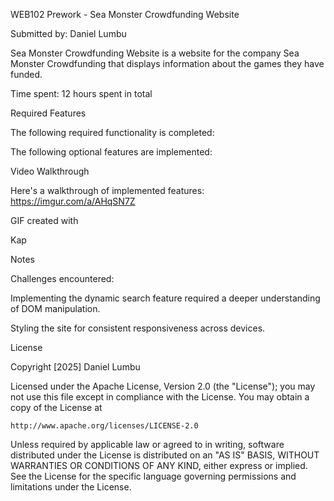 WEB102 Prework - Sea Monster Crowdfunding Website

Submitted by: Daniel Lumbu

Sea Monster Crowdfunding Website is a website for the company Sea Monster Crowdfunding that displays information about the games they have funded.

Time spent: 12 hours spent in total

Required Features

The following required functionality is completed:



The following optional features are implemented:



Video Walkthrough

Here's a walkthrough of implemented features: https://imgur.com/a/AHqSN7Z

GIF created with 

Kap

Notes

Challenges encountered:

Implementing the dynamic search feature required a deeper understanding of DOM manipulation.

Styling the site for consistent responsiveness across devices.

License

Copyright [2025] Daniel Lumbu

Licensed under the Apache License, Version 2.0 (the "License");
you may not use this file except in compliance with the License.
You may obtain a copy of the License at

    http://www.apache.org/licenses/LICENSE-2.0

Unless required by applicable law or agreed to in writing, software
distributed under the License is distributed on an "AS IS" BASIS,
WITHOUT WARRANTIES OR CONDITIONS OF ANY KIND, either express or implied.
See the License for the specific language governing permissions and
limitations under the License.

